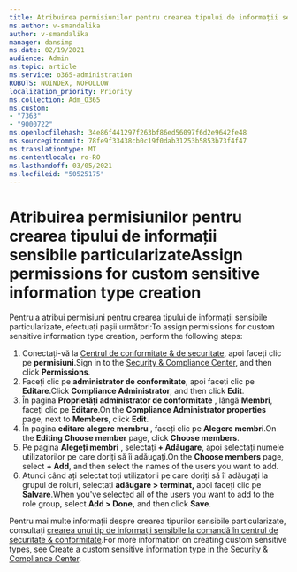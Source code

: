 ```yaml
---
title: Atribuirea permisiunilor pentru crearea tipului de informații sensibile particularizate
ms.author: v-smandalika
author: v-smandalika
manager: dansimp
ms.date: 02/19/2021
audience: Admin
ms.topic: article
ms.service: o365-administration
ROBOTS: NOINDEX, NOFOLLOW
localization_priority: Priority
ms.collection: Adm_O365
ms.custom:
- "7363"
- "9000722"
ms.openlocfilehash: 34e86f441297f263bf86ed56097f6d2e9642fe48
ms.sourcegitcommit: 78fe9f33438cb0c19f0dab31253b5853b73f4f47
ms.translationtype: MT
ms.contentlocale: ro-RO
ms.lasthandoff: 03/05/2021
ms.locfileid: "50525175"
---
```

# <a name="assign-permissions-for-custom-sensitive-information-type-creation"></a><span data-ttu-id="52c1a-102">Atribuirea permisiunilor pentru crearea tipului de informații sensibile particularizate</span><span class="sxs-lookup"><span data-stu-id="52c1a-102">Assign permissions for custom sensitive information type creation</span></span>

<span data-ttu-id="52c1a-103">Pentru a atribui permisiuni pentru crearea tipului de informații sensibile particularizate, efectuați pașii următori:</span><span class="sxs-lookup"><span data-stu-id="52c1a-103">To assign permissions for custom sensitive information type creation, perform the following steps:</span></span>

1. <span data-ttu-id="52c1a-104">Conectați-vă la [Centrul de conformitate & de securitate](https://sip.protection.office.com/), apoi faceți clic pe **permisiuni**.</span><span class="sxs-lookup"><span data-stu-id="52c1a-104">Sign in to the [Security & Compliance Center](https://sip.protection.office.com/), and then click **Permissions**.</span></span>
2. <span data-ttu-id="52c1a-105">Faceți clic pe **administrator de conformitate**, apoi faceți clic pe **Editare**.</span><span class="sxs-lookup"><span data-stu-id="52c1a-105">Click **Compliance Administrator**, and then click **Edit**.</span></span>
3. <span data-ttu-id="52c1a-106">În pagina **Proprietăți administrator de conformitate** , lângă **Membri**, faceți clic pe **Editare**.</span><span class="sxs-lookup"><span data-stu-id="52c1a-106">On the **Compliance Administrator properties** page, next to **Members**, click **Edit**.</span></span>
4. <span data-ttu-id="52c1a-107">În pagina **editare alegere membru** , faceți clic pe **Alegere membri**.</span><span class="sxs-lookup"><span data-stu-id="52c1a-107">On the **Editing Choose member** page, click **Choose members**.</span></span>
5. <span data-ttu-id="52c1a-108">Pe pagina **Alegeți membri** , selectați **+ Adăugare**, apoi selectați numele utilizatorilor pe care doriți să îi adăugați.</span><span class="sxs-lookup"><span data-stu-id="52c1a-108">On the **Choose members** page, select **+ Add**, and then select the names of the users you want to add.</span></span>
6. <span data-ttu-id="52c1a-109">Atunci când ați selectat toți utilizatorii pe care doriți să îi adăugați la grupul de roluri, selectați **adăugare > terminat,** apoi faceți clic pe **Salvare**.</span><span class="sxs-lookup"><span data-stu-id="52c1a-109">When you've selected all of the users you want to add to the role group, select **Add > Done,** and then click **Save**.</span></span>

<span data-ttu-id="52c1a-110">Pentru mai multe informații despre crearea tipurilor sensibile particularizate, consultați [crearea unui tip de informații sensibile la comandă în centrul de securitate & conformitate](https://docs.microsoft.com/microsoft-365/compliance/create-a-custom-sensitive-information-type).</span><span class="sxs-lookup"><span data-stu-id="52c1a-110">For more information on creating custom sensitive types, see [Create a custom sensitive information type in the Security & Compliance Center](https://docs.microsoft.com/microsoft-365/compliance/create-a-custom-sensitive-information-type).</span></span>